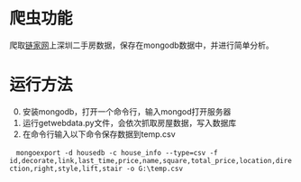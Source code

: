爬虫功能
======

爬取[链家网](https://sz.lianjia.com/ershoufang/)上深圳二手房数据，保存在mongodb数据中，并进行简单分析。

运行方法
======
0. 安装mongodb，打开一个命令行，输入mongod打开服务器
1. 运行getwebdata.py文件，会依次抓取房屋数据，写入数据库
2. 在命令行输入以下命令保存数据到temp.csv

    `mongoexport -d housedb -c house_info --type=csv -f  
    id,decorate,link,last_time,price,name,square,total_price,location,direction,right,style,lift,stair -o G:\temp.csv`
    
